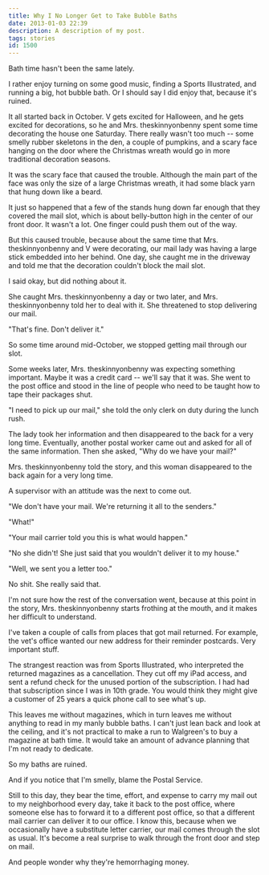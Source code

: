 ```yaml
---
title: Why I No Longer Get to Take Bubble Baths
date: 2013-01-03 22:39
description: A description of my post.
tags: stories
id: 1500
---
```

Bath time hasn't been the same lately.

I rather enjoy turning on some good music, finding a Sports Illustrated, and running a big, hot bubble bath.  Or I should say I did enjoy that, because it's ruined.

It all started back in October.  V gets excited for Halloween, and he gets excited for decorations, so he and Mrs. theskinnyonbenny spent some time decorating the house one Saturday.  There really wasn't too much -- some smelly rubber skeletons in the den, a couple of pumpkins, and a scary face hanging on the door where the Christmas wreath would go in more traditional decoration seasons.

It was the scary face that caused the trouble.  Although the main part of the face was only the size of a large Christmas wreath, it had some black yarn that hung down like a beard.

It just so happened that a few of the stands hung down far enough that they covered the mail slot, which is about belly-button high in the center of our front door.  It wasn't a lot.  One finger could push them out of the way.

But this caused trouble, because about the same time that Mrs. theskinnyonbenny and V were decorating, our mail lady was having a large stick embedded into her behind.  One day, she caught me in the driveway and told me that the decoration couldn't block the mail slot.  

I said okay, but did nothing about it.

She caught Mrs. theskinnyonbenny a day or two later, and Mrs. theskinnyonbenny told her to deal with it.  She threatened to stop delivering our mail.

"That's fine.  Don't deliver it."

So some time around mid-October, we stopped getting mail through our slot.

Some weeks later, Mrs. theskinnyonbenny was expecting something important.  Maybe it was a credit card -- we'll say that it was.  She went to the post office and stood in the line of people who need to be taught how to tape their packages shut.  

"I need to pick up our mail," she told the only clerk on duty during the lunch rush.

The lady took her information and then disappeared to the back for a very long time.  Eventually, another postal worker came out and asked for all of the same information.  Then she asked, "Why do we have your mail?"

Mrs. theskinnyonbenny told the story, and this woman disappeared to the back again for a very long time.

A supervisor with an attitude was the next to come out.

"We don't have your mail.  We're returning it all to the senders."

"What!"

"Your mail carrier told you this is what would happen."

"No she didn't!  She just said that you wouldn't deliver it to my house."

"Well, we sent you a letter too."

No shit.  She really said that.

I'm not sure how the rest of the conversation went, because at this point in the story, Mrs. theskinnyonbenny starts frothing at the mouth, and it makes her difficult to understand.

I've taken a couple of calls from places that got mail returned.  For example, the vet's office wanted our new address for their reminder postcards.  Very important stuff.

The strangest reaction was from Sports Illustrated, who interpreted the returned magazines as a cancellation.  They cut off my iPad access, and sent a refund check for the unused portion of the subscription.  I had had that subscription since I was in 10th grade.  You would think they might give a customer of 25 years a quick phone call to see what's up.

This leaves me without magazines, which in turn leaves me without anything to read in my manly bubble baths.  I can't just lean back and look at the ceiling, and it's not practical to make a run to Walgreen's to buy a magazine at bath time.  It would take an amount of advance planning that I'm not ready to dedicate.

So my baths are ruined.

And if you notice that I'm smelly, blame the Postal Service.

Still to this day, they bear the time, effort, and expense to carry my mail out to my neighborhood every day, take it back to the post office, where someone else has to forward it to a different post office, so that a different mail carrier can deliver it to our office.  I know this, because when we occasionally have a substitute letter carrier, our mail comes through the slot as usual.  It's become a real surprise to walk through the front door and step on mail.

And people wonder why they're hemorrhaging money.